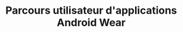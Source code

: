 ---
layout: inspirer-parcours-apps-android-wear_index
title: Parcours utilisateur d'applications Android Wear
category: parcours-apps-android-wear
permalink: /inspiration/parcours-apps/android-wear/
intro:
text-twtr: En train d'explorer la sélection de parcours utilisateur d'applications Android Wear by @MagDuWebdesign
current_nav: all 
---